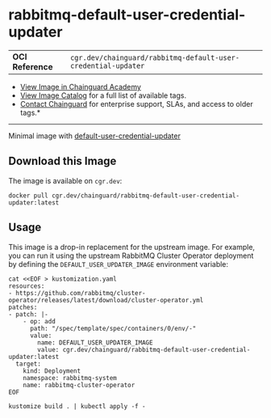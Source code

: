 <!--monopod:start-->
# rabbitmq-default-user-credential-updater
| | |
| - | - |
| **OCI Reference** | `cgr.dev/chainguard/rabbitmq-default-user-credential-updater` |


* [View Image in Chainguard Academy](https://edu.chainguard.dev/chainguard/chainguard-images/reference/rabbitmq-default-user-credential-updater/overview/)
* [View Image Catalog](https://console.enforce.dev/images/catalog) for a full list of available tags.
* [Contact Chainguard](https://www.chainguard.dev/chainguard-images) for enterprise support, SLAs, and access to older tags.*

---
<!--monopod:end-->

<!--overview:start-->
Minimal image with [default-user-credential-updater](https://github.com/rabbitmq/default-user-credential-updater)
<!--overview:end-->

<!--getting:start-->
## Download this Image
The image is available on `cgr.dev`:

```
docker pull cgr.dev/chainguard/rabbitmq-default-user-credential-updater:latest
```
<!--getting:end-->

<!--body:start-->
## Usage

This image is a drop-in replacement for the upstream image.
For example, you can run it using the upstream RabbitMQ Cluster Operator deployment by
defining the `DEFAULT_USER_UPDATER_IMAGE` environment variable:

```shell
cat <<EOF > kustomization.yaml
resources:
- https://github.com/rabbitmq/cluster-operator/releases/latest/download/cluster-operator.yml
patches:
- patch: |-
    - op: add
      path: "/spec/template/spec/containers/0/env/-"
      value: 
        name: DEFAULT_USER_UPDATER_IMAGE
        value: cgr.dev/chainguard/rabbitmq-default-user-credential-updater:latest
  target:
    kind: Deployment
    namespace: rabbitmq-system
    name: rabbitmq-cluster-operator
EOF

kustomize build . | kubectl apply -f -
```
<!--body:end-->
